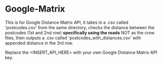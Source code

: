 # Google-Matrix
This is for Google Distance Matrix API, it takes in a .csv called 'postcodes.csv' from the same directory, checks the distance between the postcodes (1st and 2nd row) **specifically using the roads** NOT as the crow flies, then outputs a .csv called 'postcodes_with_distances.csv' with appended distance in the 3rd row. 

Replace the <INSERT_API_HERE> with your own Google Distance Matrix API key.
